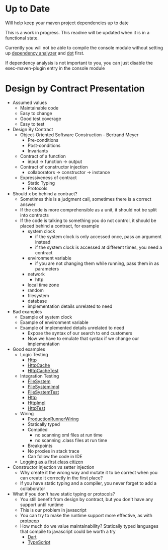 Up to Date
=
Will help keep your maven project dependencies up to date

This is a work in progress.  This readme will be updated when it is in a functional state.

Currently you will not be able to compile the console module without setting up [dependency analyzer](https://github.com/SeanShubin/dependency-analyzer) and [dot](http://graphviz.org) first.

If dependency analysis is not important to you, you can just disable the exec-maven-plugin entry in the console module

Design by Contract Presentation
=
- Assumed values
    - Maintainable code
    - Easy to change
    - Good test coverage
    - Easy to test
- Design By Contract
    - Object-Oriented Software Construction - Bertrand Meyer
        - Pre-conditions
        - Post-conditions
        - Invariants
    - Contract of a function
        - input -> function -> output
    - Contract of constructor injection
        - collaborators -> constructor -> instance
    - Expressiveness of contract
        - Static Typing
        - Protocols        
- Should x be behind a contract?
    - Sometimes this is a judgment call, sometimes there is a correct answer
    - If the code is more comprehensible as a unit, it should not be split into contracts
    - If the code is talking to something you do not control, it should be placed behind a contract, for example
        - system clock
            - if the system clock is only accessed once, pass an argument instead
            - if the system clock is accessed at different times, you need a contract
        - environment variable
            - if you are not changing them while running, pass them in as parameters
        - network
            - http
        - local time zone
        - random
        - filesystem
        - database
        - implementation details unrelated to need
- Bad examples
    - Example of system clock
    - Example of environment variable
    - Example of implemented details unrelated to need
        - Expose the syntax of our search to end customers
        - Now we have to emulate that syntax if we change our implementation
- Good examples
    - Logic Testing
        - [Http](logic/src/main/scala/com/seanshubin/up_to_date/logic/Http.scala)
        - [HttpCache](logic/src/main/scala/com/seanshubin/up_to_date/logic/HttpCache.scala)
        - [HttpCacheTest](logic/src/test/scala/com/seanshubin/up_to_date/logic/HttpCacheTest.scala)
    - Integration Testing
        - [FileSystem](logic/src/main/scala/com/seanshubin/up_to_date/logic/FileSystem.scala)
        - [FileSystemImpl](integration/src/main/scala/com/seanshubin/up_to_date/integration/FileSystemImpl.scala)
        - [FileSystemTest](integration/src/test/scala/com/seanshubin/up_to_date/integration/FileSystemTest.scala)
        - [Http](logic/src/main/scala/com/seanshubin/up_to_date/logic/Http.scala)
        - [HttpImpl](integration/src/main/scala/com/seanshubin/up_to_date/integration/HttpImpl.scala)
        - [HttpTest](integration/src/test/scala/com/seanshubin/up_to_date/integration/HttpTest.scala)
    - Wiring
        - [ProductionRunnerWiring](console/src/main/scala/com/seanshubin/up_to_date/console/ProductionRunnerWiring.scala)
        - Statically typed
        - Compiled
            - no scanning xml files at run time
            - no scanning .class files at run time
        - Breakpoints
        - No proxies in stack trace
        - Can follow the code in IDE
    - [Logging as a first class citizen](http://blog.cj.com/05212013/logging-first-class-citizen)
- Constructor injection vs setter injection
    - Why create it the wrong way and mutate it to be correct when you can create it correctly in the first place?
    - If you have static typing and a compiler, you never forget to add a collaborator
- What if you don't have static typing or protocols?
    - You still benefit from design by contract, but you don't have any support until runtime
    - This is our problem in javascript
    - You can try to make the runtime support more effective, as with [protocop](https://github.com/cjdev/protocop)
    - How much do we value maintainability?  Statically typed languages that compile to javascript could be worth a try
        - [Dart](https://www.dartlang.org)
        - [TypeScript](http://www.typescriptlang.org)
